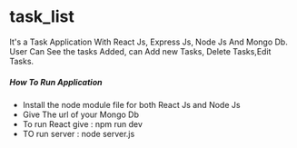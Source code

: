 # task_list

It's a Task Application With React Js, Express Js, Node Js And Mongo Db.
User Can See the tasks Added, can Add new Tasks, Delete Tasks,Edit Tasks.

<h5>How To Run Application</h5>
<ul>
  <li>Install the node module file for both React Js and Node Js</li>
    <li>Give The url of your Mongo Db </li>
  <li>
    To run React give : npm run dev
  </li>
  <li>TO run server : node server.js</li>
</ul>
